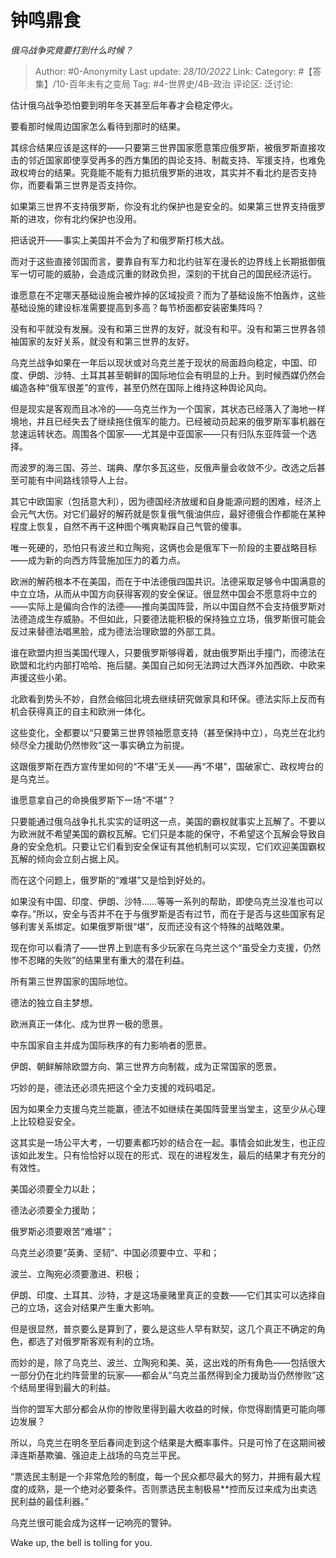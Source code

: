 # 钟鸣鼎食
*俄乌战争究竟要打到什么时候？*

> Author: #0-Anonymity
> Last update: *28/10/2022*
> Link:
> Category: #【答集】/10-百年未有之变局
> Tag: #4-世界史/4B-政治
> 评论区:
> 泛讨论:

估计俄乌战争恐怕要到明年冬天甚至后年春才会稳定停火。

要看那时候周边国家怎么看待到那时的结果。

其综合结果应该是这样的——只要第三世界国家愿意策应俄罗斯，被俄罗斯直接攻击的邻近国家即使享受再多的西方集团的舆论支持、制裁支持、军援支持，也难免政权垮台的结果。究竟能不能有力抵抗俄罗斯的进攻，其实并不看北约是否支持你，而要看第三世界是否支持你。

如果第三世界不支持俄罗斯，你没有北约保护也是安全的。如果第三世界支持俄罗斯的进攻，你有北约保护也没用。

把话说开——事实上美国并不会为了和俄罗斯打核大战。

而对于这些直接邻国而言，要靠自有军力和北约驻军在漫长的边界线上长期抵御俄军一切可能的威胁，会造成沉重的财政负担，深刻的干扰自己的国民经济运行。

谁愿意在不定哪天基础设施会被炸掉的区域投资？而为了基础设施不怕轰炸，这些基础设施的建设标准需要提高到多高？每节桥面都安装密集阵吗？

没有和平就没有发展。没有和第三世界的友好，就没有和平。没有和第三世界各领袖国家的友好关系，就没有和第三世界的友好。

乌克兰战争如果在一年后以现状或对乌克兰差于现状的局面趋向稳定，中国、印度、伊朗、沙特、土耳其甚至朝鲜的国际地位会有明显的上升。到时候西媒仍然会编造各种“俄军很差”的宣传，甚至仍然在国际上维持这种舆论风向。

但是现实是客观而且冰冷的——乌克兰作为一个国家，其状态已经落入了海地一样境地，并且已经失去了继续拖住俄军的能力。已经被动员起来的俄罗斯军事机器在怠速运转状态。周围各个国家——尤其是中亚国家——只有归队东亚阵营一个选择。

而波罗的海三国、芬兰、瑞典、摩尔多瓦这些，反俄声量会收敛不少。改选之后甚至可能有中间路线领导人上台。

其它中欧国家（包括意大利），因为德国经济放缓和自身能源问题的困难，经济上会元气大伤。对它们最好的解药就是恢复俄气俄油供应，最好德俄合作都能在某种程度上恢复，自然不再干这种图个嘴爽勒踩自己气管的傻事。

唯一死硬的，恐怕只有波兰和立陶宛，这俩也会是俄军下一阶段的主要战略目标——成为新的向西方阵营施加压力的着力点。

欧洲的解药根本不在美国，而在于中法德俄四国共识。法德采取足够令中国满意的中立立场，从而从中国方向获得客观的安全保证。很显然中国会不愿意将中立的——实际上是偏向合作的法德——推向美国阵营，所以中国自然不会支持俄罗斯对法德造成生存威胁。不但如此，只要德法能积极的保持独立立场，俄罗斯很可能会反过来替德法唱黑脸，成为德法治理欧盟的外部工具。

谁在欧盟内担当美国代理人，只要俄罗斯够得着，就由俄罗斯出手撞门，而德法在欧盟和北约内部打哈哈、拖后腿。美国自己如何无法跨过大西洋外加西欧、中欧来声援这些小弟。

北欧看到势头不妙，自然会缩回北境去继续研究做家具和环保。德法实际上反而有机会获得真正的自主和欧洲一体化。

这些变化，全都要以“只要第三世界领袖愿意支持（甚至保持中立），乌克兰在北约倾尽全力援助仍然惨败”这一事实确立为前提。

这跟俄罗斯在西方宣传里如何的“不堪”无关——再“不堪”，国破家亡、政权垮台的是乌克兰。

谁愿意拿自己的命换俄罗斯下一场“不堪”？

只要能通过俄乌战争扎扎实实的证明这一点，美国的霸权就事实上瓦解了。不要以为欧洲就不希望美国的霸权瓦解。它们只是本能的保守，不希望这个瓦解会导致自身的安全危机。只要让它们看到安全保证有其他机制可以实现，它们欢迎美国霸权瓦解的倾向会立刻占据上风。

而在这个问题上，俄罗斯的“难堪”又是恰到好处的。

如果没有中国、印度、伊朗、沙特……等等一系列的帮助，即使乌克兰没准也可以幸存。”所以，安全与否并不在于与俄罗斯是否有过节，而在于是否与这些国家有足够利害关系绑定。如果俄罗斯很“堪”，反而还没有这个特殊的战略效果。

现在你可以看清了——世界上到底有多少玩家在乌克兰这个“虽受全力支援，仍然惨不忍睹的失败”的结果里有重大的潜在利益。

所有第三世界国家的国际地位。

德法的独立自主梦想。

欧洲真正一体化、成为世界一极的愿景。

中东国家自主并成为国际秩序的有力影响者的愿景。

伊朗、朝鲜解除欧盟方向、第三世界方向制裁，成为正常国家的愿景。

巧妙的是，德法还必须先把这个全力支援的戏码唱足。

因为如果全力支援乌克兰能赢，德法不如继续在美国阵营里当堂主，这至少从心理上比较稳妥安全。

这其实是一场公平大考，一切要素都巧妙的结合在一起。事情会如此发生，也正应该如此发生。只有恰恰好以现在的形式、现在的进程发生，最后的结果才有充分的有效性。

美国必须要全力以赴；

德法必须要全力援助；

俄罗斯必须要艰苦“难堪”；

乌克兰必须要“英勇、坚韧”、中国必须要中立、平和；

波兰、立陶宛必须要激进、积极；

伊朗、印度、土耳其、沙特，才是这场豪赌里真正的变数——它们其实可以选择自己的立场，这会对结果产生重大影响。

但是很显然，普京要么是算到了，要么是这些人早有默契，这几个真正不确定的角色，都选了对俄罗斯客观有利的立场。

而妙的是，除了乌克兰、波兰、立陶宛和美、英，这出戏的所有角色——包括很大一部分仍在北约阵营里的玩家——都会从“乌克兰虽然得到全力援助当仍然惨败”这个结局里得到最大的利益。

当你的盟军大部分都会从你的惨败里得到最大收益的时候，你觉得剧情更可能向哪边发展？

所以，乌克兰在明冬至后春间走到这个结果是大概率事件。只是可怜了在这期间被泽连斯基欺骗、强迫走上战场的乌克兰平民。

“票选民主制是一个非常危险的制度，每一个民众都尽最大的努力，并拥有最大程度的成熟，是一个绝对必要条件。否则票选民主制极易**控而反过来成为出卖选民利益的最佳利器。”

乌克兰很可能会成为这样一记响亮的警钟。

Wake up, the bell is tolling for you.
